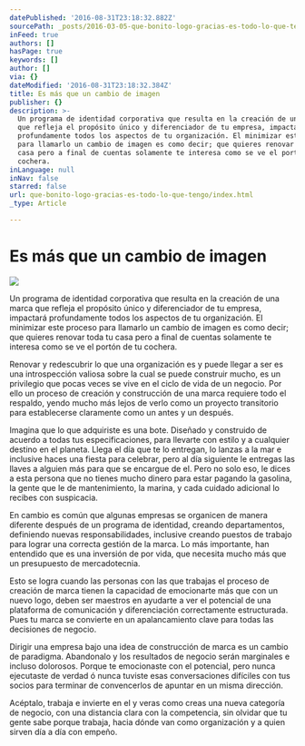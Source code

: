 ```yaml
---
datePublished: '2016-08-31T23:18:32.882Z'
sourcePath: _posts/2016-03-05-que-bonito-logo-gracias-es-todo-lo-que-tengo.md
inFeed: true
authors: []
hasPage: true
keywords: []
author: []
via: {}
dateModified: '2016-08-31T23:18:32.384Z'
title: Es más que un cambio de imagen
publisher: {}
description: >-
  Un programa de identidad corporativa que resulta en la creación de una marca
  que refleja el propósito único y diferenciador de tu empresa, impactará
  profundamente todos los aspectos de tu organización. El minimizar este proceso
  para llamarlo un cambio de imagen es como decir; que quieres renovar toda tu
  casa pero a final de cuentas solamente te interesa como se ve el portón de tu
  cochera.
inLanguage: null
inNav: false
starred: false
url: que-bonito-logo-gracias-es-todo-lo-que-tengo/index.html
_type: Article

---
```

# Es más que un cambio de imagen
![](https://s3-us-west-2.amazonaws.com/the-grid-img/p/15a85694b14862cd28b4d7ba9eb08bc3a6b1789b.jpg)

Un programa de identidad corporativa que resulta en la creación de una marca que refleja el propósito único y diferenciador de tu empresa, impactará profundamente todos los aspectos de tu organización. El minimizar este proceso para llamarlo un cambio de imagen es como decir; que quieres renovar toda tu casa pero a final de cuentas solamente te interesa como se ve el portón de tu cochera.

Renovar y redescubrir lo que una organización es y puede llegar a ser es una introspección valiosa sobre la cual se puede construir mucho, es un privilegio que pocas veces se vive en el ciclo de vida de un negocio. Por ello un proceso de creación y construcción de una marca requiere todo el respaldo, yendo mucho más lejos de verlo como un proyecto transitorio para establecerse claramente como un antes y un después.

Imagina que lo que adquiriste es una bote. Diseñado y construido de acuerdo a todas tus especificaciones, para llevarte con estilo y a cualquier destino en el planeta. Llega el día que te lo entregan, lo lanzas a la mar e inclusive haces una fiesta para celebrar, pero al día siguiente le entregas las llaves a alguien más para que se encargue de el. Pero no solo eso, le dices a esta persona que no tienes mucho dinero para estar pagando la gasolina, la gente que le de mantenimiento, la marina, y cada cuidado adicional lo recibes con suspicacia.

En cambio es común que algunas empresas se organicen de manera diferente después de un programa de identidad, creando departamentos, definiendo nuevas responsabilidades, inclusive creando puestos de trabajo para lograr una correcta gestión de la marca. Lo más importante, han entendido que es una inversión de por vida, que necesita mucho más que un presupuesto de mercadotecnia.

Esto se logra cuando las personas con las que trabajas el proceso de creación de marca tienen la capacidad de emocionarte más que con un nuevo logo, deben ser maestros en ayudarte a ver el potencial de una plataforma de comunicación y diferenciación correctamente estructurada. Pues tu marca se convierte en un apalancamiento clave para todas las decisiones de negocio.

Dirigir una empresa bajo una idea de construcción de marca es un cambio de paradigma. Abandonalo y los resultados de negocio serán marginales e incluso dolorosos. Porque te emocionaste con el potencial, pero nunca ejecutaste de verdad ó nunca tuviste esas conversaciones difíciles con tus socios para terminar de convencerlos de apuntar en un misma dirección.

Acéptalo, trabaja e invierte en el y veras como creas una nueva categoría de negocio, con una distancia clara con la competencia, sin olvidar que tu gente sabe porque trabaja, hacia dónde van como organización y a quien sirven día a día con empeño.